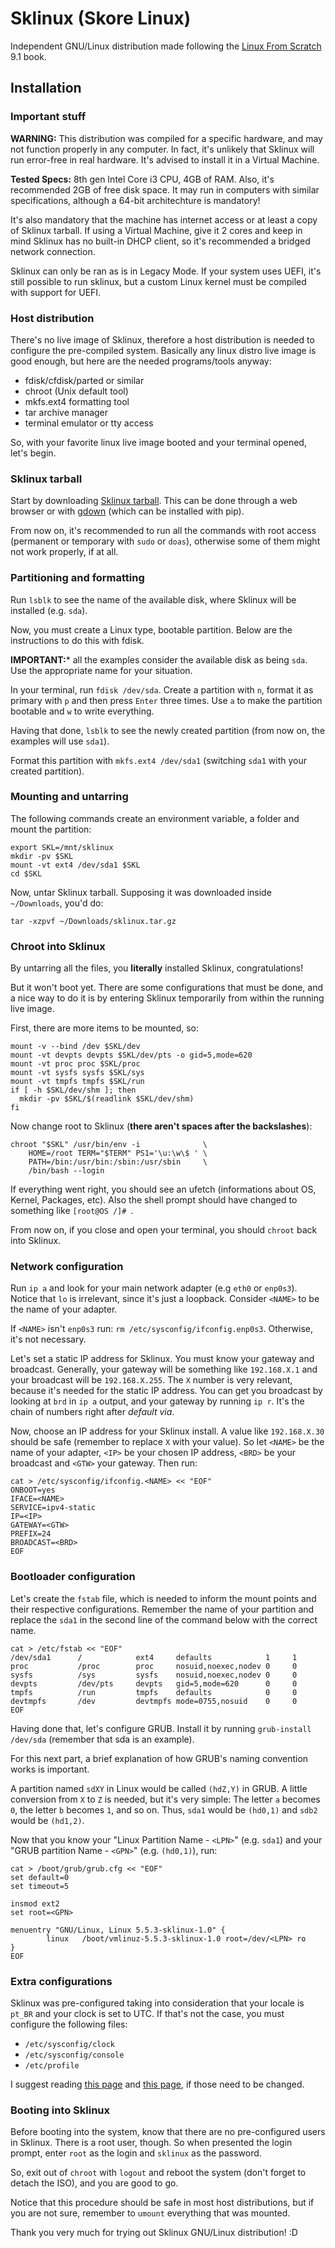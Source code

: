 # Sklinux (Skore Linux)

Independent GNU/Linux distribution made following the [Linux From Scratch](http://www.linuxfromscratch.org/lfs/view/stable/) 9.1 book.

## Installation

### Important stuff

**WARNING:** This distribution was compiled for a specific hardware, and may not function properly in any computer. In fact, it's unlikely that Sklinux will run error-free in real hardware. It's advised to install it in a Virtual Machine.

**Tested Specs:** 8th gen Intel Core i3 CPU, 4GB of RAM. Also, it's recommended 2GB of free disk space. It may run in computers with similar specifications, although a 64-bit architechture is mandatory!

It's also mandatory that the machine has internet access or at least a copy of Sklinux tarball. If using a Virtual Machine, give it 2 cores and keep in mind Sklinux has no built-in DHCP client, so it's recommended a bridged network connection.

Sklinux can only be ran as is in Legacy Mode. If your system uses UEFI, it's still possible to run sklinux, but a custom Linux kernel must be compiled with support for UEFI.

### Host distribution

There's no live image of Sklinux, therefore a host distribution is needed to configure the pre-compiled system. Basically any linux distro live image is good enough, but here are the needed programs/tools anyway:

* fdisk/cfdisk/parted or similar
* chroot (Unix default tool)
* mkfs.ext4 formatting tool
* tar archive manager
* terminal emulator or tty access

So, with your favorite linux live image booted and your terminal opened, let's begin.

### Sklinux tarball

Start by downloading [Sklinux tarball](https://drive.google.com/uc?id=1zbmglmzHMjd0Kx51tWIjpAUvYQCgLkkx). This can be done through a web browser or with [gdown](https://pypi.org/project/gdown/) (which can be installed with pip).

From now on, it's recommended to run all the commands with root access (permanent or temporary with `sudo` or `doas`), otherwise some of them might not work properly, if at all.

### Partitioning and formatting

Run `lsblk` to see the name of the available disk, where Sklinux will be installed (e.g. `sda`).

Now, you must create a Linux type, bootable partition. Below are the instructions to do this with fdisk.

**IMPORTANT:*** all the examples consider the available disk as being `sda`. Use the appropriate name for your situation.

In your terminal, run `fdisk /dev/sda`. Create a partition with `n`, format it as primary with `p` and then press `Enter` three times. Use `a` to make the partition bootable and `w` to write everything.

Having that done, `lsblk` to see the newly created partition (from now on, the examples will use `sda1`).

Format this partition with `mkfs.ext4 /dev/sda1` (switching `sda1` with your created partition).

### Mounting and untarring

The following commands create an environment variable, a folder and mount the partition:
```shell
export SKL=/mnt/sklinux
mkdir -pv $SKL
mount -vt ext4 /dev/sda1 $SKL
cd $SKL
```
Now, untar Sklinux tarball. Supposing it was downloaded inside `~/Downloads`, you'd do:
```shell
tar -xzpvf ~/Downloads/sklinux.tar.gz
```

### Chroot into Sklinux

By untarring all the files, you **literally** installed Sklinux, congratulations!

But it won't boot yet. There are some configurations that must be done, and a nice way to do it is by entering Sklinux temporarily from within the running live image.

First, there are more items to be mounted, so:

```shell
mount -v --bind /dev $SKL/dev
mount -vt devpts devpts $SKL/dev/pts -o gid=5,mode=620
mount -vt proc proc $SKL/proc
mount -vt sysfs sysfs $SKL/sys
mount -vt tmpfs tmpfs $SKL/run
if [ -h $SKL/dev/shm ]; then
  mkdir -pv $SKL/$(readlink $SKL/dev/shm)
fi
```

Now change root to Sklinux (**there aren't spaces after the backslashes**):

```shell
chroot "$SKL" /usr/bin/env -i              \
    HOME=/root TERM="$TERM" PS1='\u:\w\$ ' \
    PATH=/bin:/usr/bin:/sbin:/usr/sbin     \
    /bin/bash --login
```

If everything went right, you should see an ufetch (informations about OS, Kernel, Packages, etc). Also the shell prompt should have changed to something like `[root@OS /]# `.

From now on, if you close and open your terminal, you should `chroot` back into Sklinux.

### Network configuration

Run `ip a` and look for your main network adapter (e.g `eth0` or `enp0s3`). Notice that `lo` is irrelevant, since it's just a loopback. Consider `<NAME>` to be the name of your adapter.

If `<NAME>` isn't `enp0s3` run: `rm /etc/sysconfig/ifconfig.enp0s3`. Otherwise, it's not necessary.

Let's set a static IP address for Sklinux. You must know your gateway and broadcast. Generally, your gateway will be something like `192.168.X.1` and your broadcast will be `192.168.X.255`. The `X` number is very relevant, because it's needed for the static IP address. You can get you broadcast by looking at `brd` in `ip a` output, and your gateway by running `ip r`. It's the chain of numbers right after *default via*.

Now, choose an IP address for your Sklinux install. A value like `192.168.X.30` should be safe (remember to replace `X` with your value). So let `<NAME>` be the name of your adapter, `<IP>` be your chosen IP address, `<BRD>` be your broadcast and `<GTW>` your gateway. Then run:

```shell
cat > /etc/sysconfig/ifconfig.<NAME> << "EOF"
ONBOOT=yes
IFACE=<NAME>
SERVICE=ipv4-static
IP=<IP>
GATEWAY=<GTW>
PREFIX=24
BROADCAST=<BRD>
EOF
```

### Bootloader configuration

Let's create the `fstab` file, which is needed to inform the mount points and their respective configurations. Remember the name of your partition and replace the `sda1` in the second line of the command below with the correct name.

```shell
cat > /etc/fstab << "EOF"
/dev/sda1      /            ext4     defaults            1     1
proc           /proc        proc     nosuid,noexec,nodev 0     0
sysfs          /sys         sysfs    nosuid,noexec,nodev 0     0
devpts         /dev/pts     devpts   gid=5,mode=620      0     0
tmpfs          /run         tmpfs    defaults            0     0
devtmpfs       /dev         devtmpfs mode=0755,nosuid    0     0
EOF
```
Having done that, let's configure GRUB. Install it by running `grub-install /dev/sda` (remember that sda is an example).

For this next part, a brief explanation of how GRUB's naming convention works is important.

A partition named `sdXY` in Linux would be called `(hdZ,Y)` in GRUB. A little conversion from `X` to `Z` is needed, but it's very simple: The letter `a` becomes `0`, the letter `b` becomes `1`, and so on. Thus, `sda1` would be `(hd0,1)` and `sdb2` would be `(hd1,2)`.

Now that you know your "Linux Partition Name - `<LPN>`" (e.g. `sda1`) and your "GRUB partition Name - `<GPN>`" (e.g. `(hd0,1)`), run:

```shell
cat > /boot/grub/grub.cfg << "EOF"
set default=0
set timeout=5

insmod ext2
set root=<GPN>

menuentry "GNU/Linux, Linux 5.5.3-sklinux-1.0" {
        linux   /boot/vmlinuz-5.5.3-sklinux-1.0 root=/dev/<LPN> ro
}
EOF
```

### Extra configurations

Sklinux was pre-configured taking into consideration that your locale is `pt_BR` and your clock is set to UTC. If that's not the case, you must configure the following files:

* `/etc/sysconfig/clock`
* `/etc/sysconfig/console`
* `/etc/profile`

I suggest reading [this page](http://www.linuxfromscratch.org/lfs/view/stable/chapter07/usage.html) and [this page](http://www.linuxfromscratch.org/lfs/view/stable/chapter07/profile.html), if those need to be changed.

### Booting into Sklinux

Before booting into the system, know that there are no pre-configured users in Sklinux. There is a root user, though. So when presented the login prompt, enter `root` as the login and `sklinux` as the password.

So, exit out of `chroot` with `logout` and reboot the system (don't forget to detach the ISO), and you are good to go.

Notice that this procedure should be safe in most host distributions, but if you are not sure, remember to `umount` everything that was mounted.

Thank you very much for trying out Sklinux GNU/Linux distribution! :D
